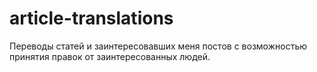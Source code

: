 # article-translations
Переводы статей и заинтересовавших меня постов с возможностью принятия правок от заинтересованных людей.
